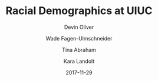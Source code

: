---
title: Racial Demographics at UIUC

external-url: http://waf.cs.illinois.edu/discovery/Racial-Demographics-at-UIUC/
external-img: http://waf.cs.illinois.edu/discovery/Racial-Demographics-at-UIUC/web/ss_social.png

date: 2017-11-29

author:
- Devin Oliver
- Wade Fagen-Ulmschneider
- Tina Abraham
- Kara Landolt
---